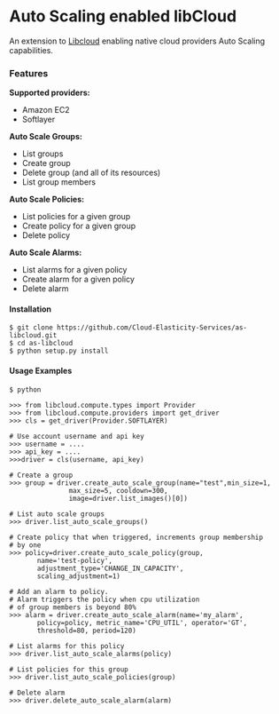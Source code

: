 Auto Scaling enabled libCloud 
=============================

An extension to [Libcloud][libcloud] enabling native cloud providers Auto 
Scaling capabilities.

### Features

**Supported providers:**

- Amazon EC2
- Softlayer

**Auto Scale Groups:**

- List groups
- Create group
- Delete group (and all of its resources)
- List group members

**Auto Scale Policies:**

- List policies for a given group
- Create policy for a given group
- Delete policy

**Auto Scale Alarms:**

- List alarms for a given policy
- Create alarm for a given policy
- Delete alarm

#### Installation

    $ git clone https://github.com/Cloud-Elasticity-Services/as-libcloud.git
    $ cd as-libcloud
    $ python setup.py install


#### Usage Examples

    $ python

    >>> from libcloud.compute.types import Provider
    >>> from libcloud.compute.providers import get_driver
    >>> cls = get_driver(Provider.SOFTLAYER)

    # Use account username and api key
    >>> username = ....
    >>> api_key = ....
    >>>driver = cls(username, api_key)

    # Create a group
    >>> group = driver.create_auto_scale_group(name="test",min_size=1,
                   max_size=5, cooldown=300,
                   image=driver.list_images()[0])

    # List auto scale groups
    >>> driver.list_auto_scale_groups()

    # Create policy that when triggered, increments group membership 
    # by one
    >>> policy=driver.create_auto_scale_policy(group,
           name='test-policy',
           adjustment_type='CHANGE_IN_CAPACITY',
           scaling_adjustment=1)

    # Add an alarm to policy.
    # Alarm triggers the policy when cpu utilization 
    # of group members is beyond 80%
    >>> alarm = driver.create_auto_scale_alarm(name='my_alarm',
           policy=policy, metric_name='CPU_UTIL', operator='GT',
           threshold=80, period=120)

    # List alarms for this policy
    >>> driver.list_auto_scale_alarms(policy)

    # List policies for this group
    >>> driver.list_auto_scale_policies(group)

    # Delete alarm
    >>> driver.delete_auto_scale_alarm(alarm)
    
    
[libcloud]: https://libcloud.readthedocs.org/
